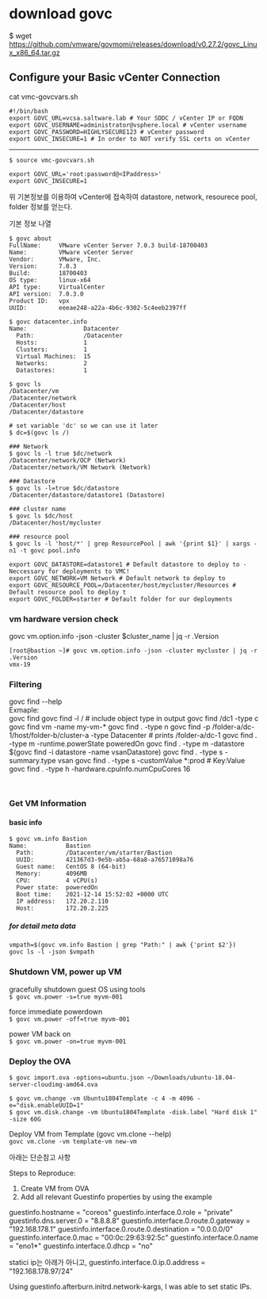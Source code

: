 # download govc  
$ wget https://github.com/vmware/govmomi/releases/download/v0.27.2/govc_Linux_x86_64.tar.gz  

## Configure your Basic vCenter Connection  
cat vmc-govcvars.sh  
```
#!/bin/bash  
export GOVC_URL=vcsa.saltware.lab # Your SDDC / vCenter IP or FQDN
export GOVC_USERNAME=administrator@vsphere.local # vCenter username
export GOVC_PASSWORD=HIGHLYSECURE123 # vCenter password
export GOVC_INSECURE=1 # In order to NOT verify SSL certs on vCenter
```
-----------------------------------------------------------------  
`$ source vmc-govcvars.sh`

```
export GOVC_URL='root:password@<IPaddress>'  
export GOVC_INSECURE=1  
```  

위 기본정보를 이용하여 vCenter에 접속하여 datastore, network, resourece pool, folder 정보를 얻는다.  

기본 정보 나열  
```
$ govc about
FullName:     VMware vCenter Server 7.0.3 build-18700403
Name:         VMware vCenter Server
Vendor:       VMware, Inc.
Version:      7.0.3
Build:        18700403
OS type:      linux-x64
API type:     VirtualCenter
API version:  7.0.3.0
Product ID:   vpx
UUID:         eeeae248-a22a-4b6c-9302-5c4eeb2397ff

$ govc datacenter.info
Name:                Datacenter
  Path:              /Datacenter
  Hosts:             1
  Clusters:          1
  Virtual Machines:  15
  Networks:          2
  Datastores:        1

$ govc ls
/Datacenter/vm
/Datacenter/network
/Datacenter/host
/Datacenter/datastore
```  
```
# set variable 'dc' so we can use it later  
$ dc=$(govc ls /)

### Network
$ govc ls -l true $dc/network
/Datacenter/network/OCP (Network)
/Datacenter/network/VM Network (Network)

### Datastore
$ govc ls -l=true $dc/datastore
/Datacenter/datastore/datastore1 (Datastore)

### cluster name
$ govc ls $dc/host
/Datacenter/host/mycluster

### resource pool
$ govc ls -l 'host/*' | grep ResourcePool | awk '{print $1}' | xargs -n1 -t govc pool.info
```
```
export GOVC_DATASTORE=datastore1 # Default datastore to deploy to - Neccessary for deployments to VMC!
export GOVC_NETWORK=VM Network # Default network to deploy to
export GOVC_RESOURCE_POOL=/Datacenter/host/mycluster/Resources # Default resource pool to deploy t
export GOVC_FOLDER=starter # Default folder for our deployments
```
### vm hardware version check
govc vm.option.info -json -cluster $cluster_name | jq -r .Version
```  
[root@bastion ~]# govc vm.option.info -json -cluster mycluster | jq -r .Version
vmx-19
```   

### Filtering  
govc find --help  
Exmaple:  
govc find
govc find -l / # include object type in output
govc find /dc1 -type c
govc find vm -name my-vm-*
govc find . -type n
govc find -p /folder-a/dc-1/host/folder-b/cluster-a -type Datacenter # prints /folder-a/dc-1
govc find . -type m -runtime.powerState poweredOn
govc find . -type m -datastore $(govc find -i datastore -name vsanDatastore)
govc find . -type s -summary.type vsan
govc find . -type s -customValue *:prod # Key:Value
govc find . -type h -hardware.cpuInfo.numCpuCores 16  
```  


```
### Get VM Information  
#### basic info  
```
$ govc vm.info Bastion
Name:           Bastion
  Path:         /Datacenter/vm/starter/Bastion
  UUID:         421367d3-9e5b-ab5a-68a8-a76571098a76
  Guest name:   CentOS 8 (64-bit)
  Memory:       4096MB
  CPU:          4 vCPU(s)
  Power state:  poweredOn
  Boot time:    2021-12-14 15:52:02 +0000 UTC
  IP address:   172.20.2.110
  Host:         172.20.2.225
```  
##### for detail meta data  
```
vmpath=$(govc vm.info Bastion | grep "Path:" | awk {'print $2'})
govc ls -l -json $vmpath 
```
### Shutdown VM, power up VM  
gracefully shutdown guest OS using tools  
`$ govc vm.power -s=true myvm-001`

force immediate powerdown  
`$ govc vm.power -off=true myvm-001 `

power VM back on  
`$ govc vm.power -on=true myvm-001`

### Deploy the OVA  
```
$ govc import.ova -options=ubuntu.json ~/Downloads/ubuntu-18.04-server-cloudimg-amd64.ova

$ govc vm.change -vm Ubuntu1804Template -c 4 -m 4096 -e="disk.enableUUID=1"
$ govc vm.disk.change -vm Ubuntu1804Template -disk.label "Hard disk 1" -size 60G
```

Deploy VM from Template (govc vm.clone --help)  
`govc vm.clone -vm template-vm new-vm`







아래는 단순참고 사항

 Steps to Reproduce:
1. Create VM from OVA
2. Add all relevant Guestinfo properties by using the example

guestinfo.hostname = "coreos"
guestinfo.interface.0.role = "private"
guestinfo.dns.server.0 = "8.8.8.8"
guestinfo.interface.0.route.0.gateway = "192.168.178.1"
guestinfo.interface.0.route.0.destination = "0.0.0.0/0"
guestinfo.interface.0.mac = "00:0c:29:63:92:5c"
guestinfo.interface.0.name = "eno1*"
guestinfo.interface.0.dhcp = "no"



statici ip는 아래가 아니고,
guestinfo.interface.0.ip.0.address = "192.168.178.97/24"

 Using guestinfo.afterburn.initrd.network-kargs, I was able to set static IPs.

